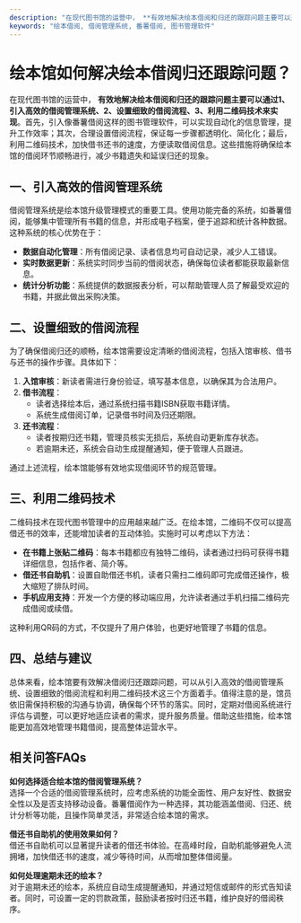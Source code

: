 ```yaml
---
description: "在现代图书馆的运营中， **有效地解决绘本借阅和归还的跟踪问题主要可以通过1、引入高效的借阅管理系统、2、设置细致的借阅流程、3、利用二维码技术来实现**。首先，引入像番薯借阅这样的图书管理软件，可以实现自动化的信息管理，提升工作效率；其次，合理设置借阅流程，保证每一步骤都透明化、简化化；最后，利用二维码技术，加快借书还书的速度，方便读取借阅信息。这些措施将确保绘本馆的借阅环节顺畅进行，减少书籍遗失和延误归还的现象。"
keywords: "绘本借阅, 借阅管理系统, 番薯借阅, 图书管理软件"
---
```

# 绘本馆如何解决绘本借阅归还跟踪问题？

在现代图书馆的运营中， **有效地解决绘本借阅和归还的跟踪问题主要可以通过1、引入高效的借阅管理系统、2、设置细致的借阅流程、3、利用二维码技术来实现**。首先，引入像番薯借阅这样的图书管理软件，可以实现自动化的信息管理，提升工作效率；其次，合理设置借阅流程，保证每一步骤都透明化、简化化；最后，利用二维码技术，加快借书还书的速度，方便读取借阅信息。这些措施将确保绘本馆的借阅环节顺畅进行，减少书籍遗失和延误归还的现象。

## 一、引入高效的借阅管理系统

借阅管理系统是绘本馆升级管理模式的重要工具。使用功能完备的系统，如番薯借阅，能够集中管理所有书籍的信息，并形成电子档案，便于追踪和统计各种数据。这种系统的核心优势在于：

- **数据自动化管理**：所有借阅记录、读者信息均可自动记录，减少人工错误。
- **实时数据更新**：系统实时同步当前的借阅状态，确保每位读者都能获取最新信息。
- **统计分析功能**：系统提供的数据报表分析，可以帮助管理人员了解最受欢迎的书籍，并据此做出采购决策。

## 二、设置细致的借阅流程

为了确保借阅归还的顺畅，绘本馆需要设定清晰的借阅流程，包括入馆审核、借书与还书的操作步骤。具体如下：

1. **入馆审核**：新读者需进行身份验证，填写基本信息，以确保其为合法用户。
2. **借书流程**：
   - 读者选择绘本后，通过系统扫描书籍ISBN获取书籍详情。
   - 系统生成借阅订单，记录借书时间及归还期限。
3. **还书流程**：
   - 读者按期归还书籍，管理员核实无损后，系统自动更新库存状态。
   - 若逾期未还，系统会自动生成提醒通知，便于管理人员跟进。

通过上述流程，绘本馆能够有效地实现借阅环节的规范管理。

## 三、利用二维码技术

二维码技术在现代图书管理中的应用越来越广泛。在绘本馆，二维码不仅可以提高借还书的效率，还能增加读者的互动体验。实施时可以考虑以下方法：

- **在书籍上张贴二维码**：每本书籍都应有独特二维码，读者通过扫码可获得书籍详细信息，包括作者、简介等。
- **借还书自助机**：设置自助借还书机，读者只需扫二维码即可完成借还操作，极大缩短了排队时间。
- **手机应用支持**：开发一个方便的移动端应用，允许读者通过手机扫描二维码完成借阅或续借。

这种利用QR码的方式，不仅提升了用户体验，也更好地管理了书籍的信息。

## 四、总结与建议

总体来看，绘本馆要有效解决借阅归还跟踪问题，可以从引入高效的借阅管理系统、设置细致的借阅流程和利用二维码技术这三个方面着手。值得注意的是，馆员依旧需保持积极的沟通与协调，确保每个环节的落实。同时，定期对借阅系统进行评估与调整，可以更好地适应读者的需求，提升服务质量。借助这些措施，绘本馆能更加高效地管理书籍借阅，提高整体运营水平。

## 相关问答FAQs

**如何选择适合绘本馆的借阅管理系统？**  
选择一个合适的借阅管理系统时，应考虑系统的功能全面性、用户友好性、数据安全性以及是否支持移动设备。番薯借阅作为一种选择，其功能涵盖借阅、归还、统计分析等功能，且操作简单灵活，非常适合绘本馆的需求。

**借还书自助机的使用效果如何？**  
借还书自助机可以显著提升读者的借还书体验。在高峰时段，自助机能够避免人流拥堵，加快借还书的速度，减少等待时间，从而增加整体借阅量。

**如何处理逾期未还的绘本？**  
对于逾期未还的绘本，系统应自动生成提醒通知，并通过短信或邮件的形式告知读者。同时，可设置一定的罚款政策，鼓励读者按时归还书籍，维护良好的借阅秩序。
